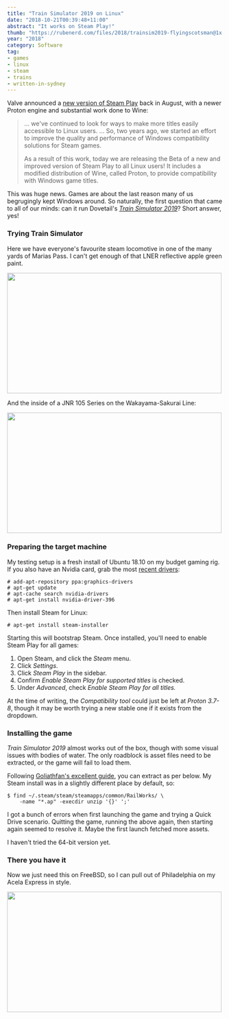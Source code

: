 ```yaml
---
title: "Train Simulator 2019 on Linux"
date: "2018-10-21T00:39:48+11:00"
abstract: "It works on Steam Play!"
thumb: "https://rubenerd.com/files/2018/trainsim2019-flyingscotsman@1x.jpg"
year: "2018"
category: Software
tag:
- games
- linux
- steam
- trains
- written-in-sydney
---
```

Valve announced a [new version of Steam Play] back in August, with a newer Proton engine and substantial work done to Wine:

> … we've continued to look for ways to make more titles easily accessible to Linux users. … So, two years ago, we started an effort to improve the quality and performance of Windows compatibility solutions for Steam games.
>
> As a result of this work, today we are releasing the Beta of a new and improved version of Steam Play to all Linux users! It includes a modified distribution of Wine, called Proton, to provide compatibility with Windows game titles.

This was huge news. Games are about the last reason many of us begrugingly kept Windows around. So naturally, the first question that came to all of our minds: can it run Dovetail's *[Train Simulator 2019]*? Short answer, yes!

### Trying Train Simulator

Here we have everyone's favourite steam locomotive in one of the many yards of Marias Pass. I can't get enough of that LNER reflective apple green paint.

<p><img src="https://rubenerd.com/files/2018/trainsim2019-flyingscotsman@1x.jpg" srcset="https://rubenerd.com/files/2018/trainsim2019-flyingscotsman@1x.jpg 1x, https://rubenerd.com/files/2018/trainsim2019-flyingscotsman@2x.jpg 2x" alt="" style="width:500px; height:281px;" /></p>

And the inside of a JNR 105 Series on the Wakayama-Sakurai Line:

<p><img src="https://rubenerd.com/files/2018/trainsim2019-jnr105@1x.jpg" srcset="https://rubenerd.com/files/2018/trainsim2019-jnr105@1x.jpg 1x, https://rubenerd.com/files/2018/trainsim2019-jnr105@2x.jpg 2x" alt="" style="width:500px; height:281px;" /></p>


### Preparing the target machine

My testing setup is a fresh install of Ubuntu 18.10 on my budget gaming rig. If you also have an Nvidia card, grab the most [recent drivers]\:

    # add-apt-repository ppa:graphics-drivers
    # apt-get update
    # apt-cache search nvidia-drivers
    # apt-get install nvidia-driver-396

Then install Steam for Linux:

    # apt-get install steam-installer

Starting this will bootstrap Steam. Once installed, you'll need to enable Steam Play for all games:

1. Open Steam, and click the *Steam* menu.
2. Click *Settings*.
3. Click *Steam Play* in the sidebar.
4. Confirm *Enable Steam Play for supported titles* is checked.
5. Under *Advanced*, check *Enable Steam Play for all titles.*

At the time of writing, the *Compatibility tool* could just be left at *Proton 3.7-8*, though it may be worth trying a new stable one if it exists from the dropdown.


### Installing the game

*Train Simulator 2019* almost works out of the box, though with some visual issues with bodies of water. The only roadblock is asset files need to be extracted, or the game will fail to load them.

Following [Goliathfan's excellent guide], you can extract as per below. My Steam install was in a slightly different place by default, so:

    $ find ~/.steam/steam/steamapps/common/RailWorks/ \
        -name "*.ap" -execdir unzip '{}' ';'

I got a bunch of errors when first launching the game and trying a Quick Drive scenario. Quitting the game, running the above again, then starting again seemed to resolve it. Maybe the first launch fetched more assets.

I haven't tried the 64-bit version yet.


### There you have it

Now we just need this on FreeBSD, so I can pull out of Philadelphia on my Acela Express in style.

<p><img src="https://rubenerd.com/files/2018/trainsim2019-philly@1x.jpg" srcset="https://rubenerd.com/files/2018/trainsim2019-philly@1x.jpg 1x, https://rubenerd.com/files/2018/trainsim2019-philly@2x.jpg 2x" alt="" style="width:500px; height:281px;" /></p>

[new version of Steam Play]: https://steamcommunity.com/games/221410/announcements/detail/1696055855739350561
[recent drivers]: https://help.ubuntu.com/community/BinaryDriverHowto/Nvidia
[Goliathfan's excellent guide]: https://steamcommunity.com/app/24010/discussions/3/1736588252411243051/
[Train Simulator 2019]: https://dovetailgames.com/products/


